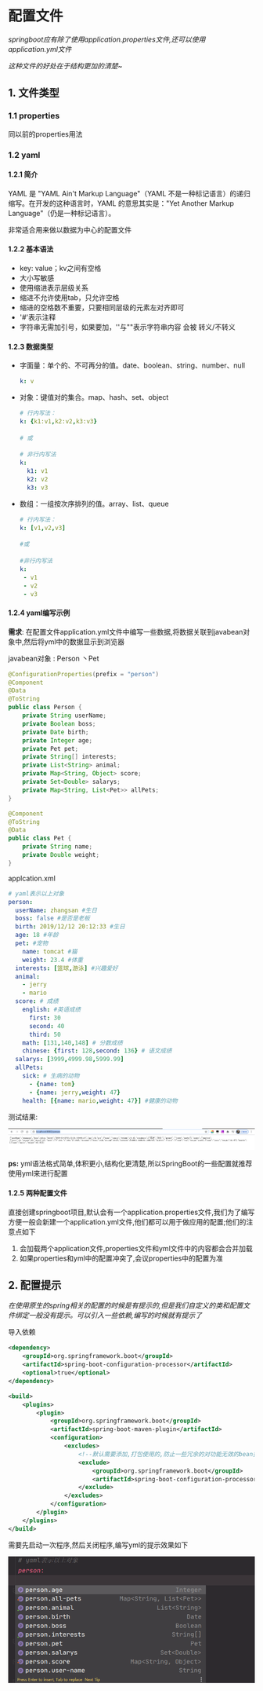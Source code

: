 # 配置文件

*springboot应有除了使用application.properties文件,还可以使用application.yml文件*

*这种文件的好处在于结构更加的清楚~*

## 1. 文件类型

### 1.1 properties

同以前的properties用法

### 1.2 yaml

#### 1.2.1 简介

YAML 是 "YAML Ain't Markup Language"（YAML 不是一种标记语言）的递归缩写。在开发的这种语言时，YAML 的意思其实是："Yet Another Markup Language"（仍是一种标记语言）。 

非常适合用来做以数据为中心的配置文件

#### 1.2.2 基本语法

- key: value；kv之间有空格
- 大小写敏感
- 使用缩进表示层级关系
- 缩进不允许使用tab，只允许空格
- 缩进的空格数不重要，只要相同层级的元素左对齐即可
- '#'表示注释
- 字符串无需加引号，如果要加，''与""表示字符串内容 会被 转义/不转义

#### 1.2.3 数据类型

- 字面量：单个的、不可再分的值。date、boolean、string、number、null

  ```yaml
  k: v
  ```

- 对象：键值对的集合。map、hash、set、object 

  ```yaml
  # 行内写法： 
  k: {k1:v1,k2:v2,k3:v3}
  
  # 或
  
  # 非行内写法
  k: 
    k1: v1
    k2: v2
    k3: v3
  ```

- 数组：一组按次序排列的值。array、list、queue

  ```yaml
  # 行内写法：  
  k: [v1,v2,v3]
  
  #或
  
  #非行内写法
  k:
   - v1
   - v2
   - v3
  ```

  

#### 1.2.4 yaml编写示例

**需求**: 在配置文件application.yml文件中编写一些数据,将数据关联到javabean对象中,然后将yml中的数据显示到浏览器

javabean对象 : Person 丶Pet

```java
@ConfigurationProperties(prefix = "person")
@Component
@Data
@ToString
public class Person {
    private String userName;
    private Boolean boss;
    private Date birth;
    private Integer age;
    private Pet pet;
    private String[] interests;
    private List<String> animal;
    private Map<String, Object> score;
    private Set<Double> salarys;
    private Map<String, List<Pet>> allPets;
}
```

```java
@Component
@ToString
@Data
public class Pet {
    private String name;
    private Double weight;
}
```



applcation.xml

```yaml
# yaml表示以上对象
person:
  userName: zhangsan #生日
  boss: false #是否是老板
  birth: 2019/12/12 20:12:33 #生日
  age: 18 #年龄
  pet: #宠物
    name: tomcat #猫
    weight: 23.4 #体重
  interests: [篮球,游泳] #兴趣爱好
  animal:
    - jerry
    - mario
  score: # 成绩
    english: #英语成绩
      first: 30
      second: 40
      third: 50
    math: [131,140,148] # 分数成绩
    chinese: {first: 128,second: 136} # 语文成绩
  salarys: [3999,4999.98,5999.99]
  allPets:
    sick: # 生病的动物
      - {name: tom}
      - {name: jerry,weight: 47}
    health: [{name: mario,weight: 47}] #健康的动物
```

测试结果:

![image-20201222231300690](assets/image-20201222231300690.png)

**ps:** yml语法格式简单,体积更小,结构化更清楚,所以SpringBoot的一些配置就推荐使用yml来进行配置

#### 1.2.5 两种配置文件

直接创建springboot项目,默认会有一个application.properties文件,我们为了编写方便一般会新建一个application.yml文件,他们都可以用于做应用的配置;他们的注意点如下

1. 会加载两个application文件,properties文件和yml文件中的内容都会合并加载
2. 如果properties和yml中的配置冲突了,会议properties中的配置为准

## 2. 配置提示

*在使用原生的spring相关的配置的时候是有提示的,但是我们自定义的类和配置文件绑定一般没有提示。可以引入一些依赖,编写的时候就有提示了*



导入依赖

```xml
<dependency>
    <groupId>org.springframework.boot</groupId>
    <artifactId>spring-boot-configuration-processor</artifactId>
    <optional>true</optional>
</dependency>
```

```xml
<build>
    <plugins>
        <plugin>
            <groupId>org.springframework.boot</groupId>
            <artifactId>spring-boot-maven-plugin</artifactId>
            <configuration>
                <excludes>
                    <!--默认需要添加,打包使用的,防止一些冗余的对功能无效的bean类也被打包,减少jvm的开支-->
                    <exclude>
                        <groupId>org.springframework.boot</groupId>
                        <artifactId>spring-boot-configuration-processor</artifactId>
                    </exclude>
                </excludes>
            </configuration>
        </plugin>
    </plugins>
</build>
```

需要先启动一次程序,然后关闭程序,编写yml的提示效果如下

![image-20201222233025717](assets/image-20201222233025717.png)